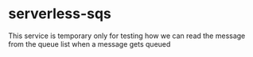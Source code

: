 # serverless-sqs
This service is temporary only for testing how we can read the message from the queue list when a message gets queued

